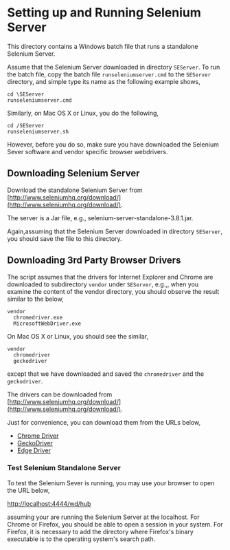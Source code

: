 # Setting up and Running Selenium Server

This directory contains a Windows batch file that runs a standalone Selenium
Server. 

Assume that the Selenium Server downloaded in directory `SEServer`. To run
the batch file, copy the batch file `runseleniumserver.cmd` to the
`SEServer` directory, and simple type its name as the following example shows,

```
cd \SEServer
runseleniumserver.cmd
```

Similarly, on Mac OS X or Linux, you do the following, 
```
cd /SEServer
runseleniumserver.sh
```

However, before you do so, make sure you have downloaded the Selenium Sever
software and vendor specific browser webdrivers.  

## Downloading Selenium Server

Download the standalone Selenium Server from 
[http://www.seleniumhq.org/download/](http://www.seleniumhq.org/download/).

The server is a Jar file, e.g., selenium-server-standalone-3.8.1.jar. 

Again,assuming that the Selenium Server downloaded in directory `SEServer`, 
you should save the file to this directory. 

## Downloading 3rd Party Browser Drivers

The script assumes that the drivers for Internet Explorer and Chrome are 
downloaded to subdirectory `vendor` under `SEServer`, e.g.,, when you examine 
the content of 
the vendor directory, you should observe the result similar to the below,

```
vendor
  chromedriver.exe
  MicrosoftWebDriver.exe
```

On Mac OS X or Linux, you should see the similar,

```
vendor
  chromedriver
  geckodriver
```
except that we have downloaded and saved the `chromedriver` and the `geckodriver`. 


The drivers can be downloaded from 
[http://www.seleniumhq.org/download/](http://www.seleniumhq.org/download/).

Just for convenience, you can download them from the URLs below,

* [Chrome Driver](https://sites.google.com/a/chromium.org/chromedriver/)
* [GeckoDriver](https://github.com/mozilla/geckodriver/releases)
* [Edge Driver](https://developer.microsoft.com/en-us/microsoft-edge/tools/webdriver/#downloads)

### Test Selenium Standalone Server

To test the Selenium Sever is running, you may use your browser to open the URL below,

[http://localhost:4444/wd/hub](http://localhost:4444/wd/hub)

assuming your are running the Selenium Server at the localhost. For Chrome or Firefox, you should be able to 
open a session in your system. For Firefox, it is necessary to add the directory where Firefox's binary executable
is to the operating system's search path. 
